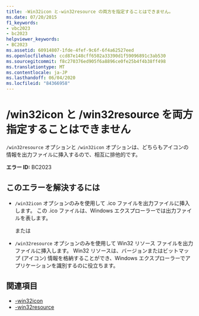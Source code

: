 ```yaml
---
title: -Win32icon と-win32resource の両方を指定することはできません。
ms.date: 07/20/2015
f1_keywords:
- vbc2023
- bc2023
helpviewer_keywords:
- BC2023
ms.assetid: 60914807-1fde-4fef-9c6f-6f4a62527eed
ms.openlocfilehash: ccd87e148cff6502a33390d1f59096891c3ab530
ms.sourcegitcommit: f8c270376ed905f6a8896ce0fe25b4f4b38ff498
ms.translationtype: MT
ms.contentlocale: ja-JP
ms.lasthandoff: 06/04/2020
ms.locfileid: "84366958"
---
```

# <a name="cannot-specify-both-win32icon-and-win32resource"></a>/win32icon と /win32resource を両方指定することはできません
`/win32resource` オプションと `/win32icon` オプションは、どちらもアイコンの情報を出力ファイルに挿入するので、相互に排他的です。  
  
 **エラー ID:** BC2023  
  
## <a name="to-correct-this-error"></a>このエラーを解決するには  
  
- `/win32icon` オプションのみを使用して .ico ファイルを出力ファイルに挿入します。 この .ico ファイルは、Windows エクスプローラーでは出力ファイルを表します。  
  
     または  
  
- `/win32resource` オプションのみを使用して Win32 リソース ファイルを出力ファイルに挿入します。 Win32 リソースは、バージョンまたはビットマップ (アイコン) 情報を格納することができ、Windows エクスプローラーでアプリケーションを識別するのに役立ちます。  
  
## <a name="see-also"></a>関連項目

- [-win32icon](../reference/command-line-compiler/win32icon.md)
- [-win32resource](../reference/command-line-compiler/win32resource.md)

